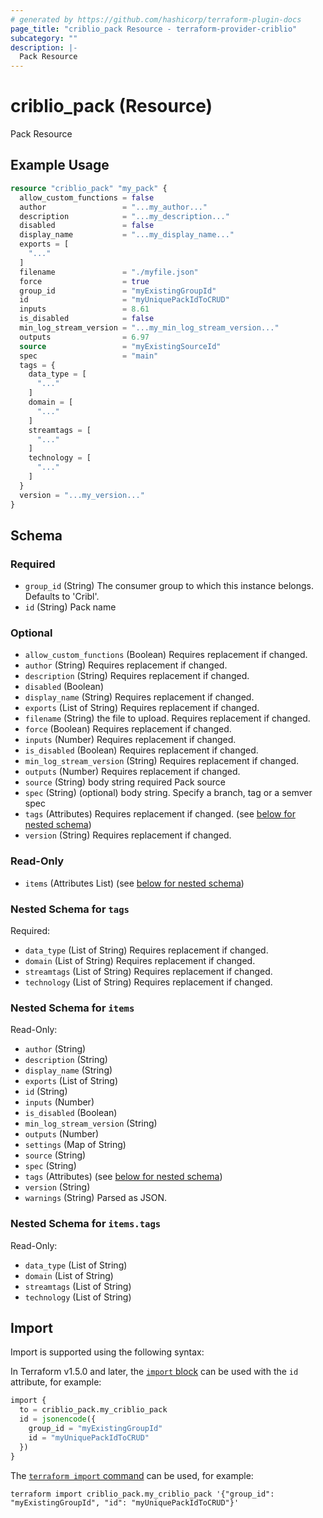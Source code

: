 ```yaml
---
# generated by https://github.com/hashicorp/terraform-plugin-docs
page_title: "criblio_pack Resource - terraform-provider-criblio"
subcategory: ""
description: |-
  Pack Resource
---
```


# criblio_pack (Resource)

Pack Resource

## Example Usage

```terraform
resource "criblio_pack" "my_pack" {
  allow_custom_functions = false
  author                 = "...my_author..."
  description            = "...my_description..."
  disabled               = false
  display_name           = "...my_display_name..."
  exports = [
    "..."
  ]
  filename               = "./myfile.json"
  force                  = true
  group_id               = "myExistingGroupId"
  id                     = "myUniquePackIdToCRUD"
  inputs                 = 8.61
  is_disabled            = false
  min_log_stream_version = "...my_min_log_stream_version..."
  outputs                = 6.97
  source                 = "myExistingSourceId"
  spec                   = "main"
  tags = {
    data_type = [
      "..."
    ]
    domain = [
      "..."
    ]
    streamtags = [
      "..."
    ]
    technology = [
      "..."
    ]
  }
  version = "...my_version..."
}
```

<!-- schema generated by tfplugindocs -->
## Schema

### Required

- `group_id` (String) The consumer group to which this instance belongs. Defaults to 'Cribl'.
- `id` (String) Pack name

### Optional

- `allow_custom_functions` (Boolean) Requires replacement if changed.
- `author` (String) Requires replacement if changed.
- `description` (String) Requires replacement if changed.
- `disabled` (Boolean)
- `display_name` (String) Requires replacement if changed.
- `exports` (List of String) Requires replacement if changed.
- `filename` (String) the file to upload. Requires replacement if changed.
- `force` (Boolean) Requires replacement if changed.
- `inputs` (Number) Requires replacement if changed.
- `is_disabled` (Boolean) Requires replacement if changed.
- `min_log_stream_version` (String) Requires replacement if changed.
- `outputs` (Number) Requires replacement if changed.
- `source` (String) body string required Pack source
- `spec` (String) (optional) body string. Specify a branch, tag or a semver spec
- `tags` (Attributes) Requires replacement if changed. (see [below for nested schema](#nestedatt--tags))
- `version` (String) Requires replacement if changed.

### Read-Only

- `items` (Attributes List) (see [below for nested schema](#nestedatt--items))

<a id="nestedatt--tags"></a>
### Nested Schema for `tags`

Required:

- `data_type` (List of String) Requires replacement if changed.
- `domain` (List of String) Requires replacement if changed.
- `streamtags` (List of String) Requires replacement if changed.
- `technology` (List of String) Requires replacement if changed.


<a id="nestedatt--items"></a>
### Nested Schema for `items`

Read-Only:

- `author` (String)
- `description` (String)
- `display_name` (String)
- `exports` (List of String)
- `id` (String)
- `inputs` (Number)
- `is_disabled` (Boolean)
- `min_log_stream_version` (String)
- `outputs` (Number)
- `settings` (Map of String)
- `source` (String)
- `spec` (String)
- `tags` (Attributes) (see [below for nested schema](#nestedatt--items--tags))
- `version` (String)
- `warnings` (String) Parsed as JSON.

<a id="nestedatt--items--tags"></a>
### Nested Schema for `items.tags`

Read-Only:

- `data_type` (List of String)
- `domain` (List of String)
- `streamtags` (List of String)
- `technology` (List of String)

## Import

Import is supported using the following syntax:

In Terraform v1.5.0 and later, the [`import` block](https://developer.hashicorp.com/terraform/language/import) can be used with the `id` attribute, for example:

```terraform
import {
  to = criblio_pack.my_criblio_pack
  id = jsonencode({
    group_id = "myExistingGroupId"
    id = "myUniquePackIdToCRUD"
  })
}
```

The [`terraform import` command](https://developer.hashicorp.com/terraform/cli/commands/import) can be used, for example:

```shell
terraform import criblio_pack.my_criblio_pack '{"group_id": "myExistingGroupId", "id": "myUniquePackIdToCRUD"}'
```

